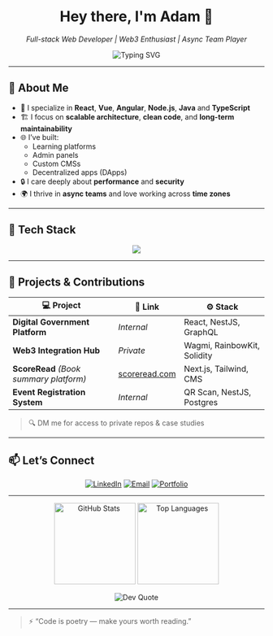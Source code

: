 <h1 align="center">Hey there, I'm Adam 👋</h1>

<p align="center">
  <em>Full-stack Web Developer | Web3 Enthusiast | Async Team Player</em>
</p>

<p align="center">
  <img src="https://readme-typing-svg.herokuapp.com?font=Fira+Code&size=22&pause=1000&center=true&vCenter=true&width=435&lines=Clean+Code+%E2%9C%94;Scalable+Architecture+%E2%9C%94;Web3+Integrations+%E2%9C%94;Let%E2%80%99s+build+something+awesome+%F0%9F%9A%80" alt="Typing SVG" />
</p>

---

## 🚀 About Me

- 🔧 I specialize in **React**, **Vue**, **Angular**, **Node.js**, **Java** and **TypeScript**  
- 🏗️ I focus on **scalable architecture**, **clean code**, and **long-term maintainability**
- 🌐 I’ve built:
  - Learning platforms
  - Admin panels
  - Custom CMSs
  - Decentralized apps (DApps)
- 🔒 I care deeply about **performance** and **security**
- 🌍 I thrive in **async teams** and love working across **time zones**

---

## 🧰 Tech Stack

<p align="center">
  <img src="https://skillicons.dev/icons?i=ts,js,react,nextjs,nuxtjs,nodejs,nestjs,java,spring,vue,angular,tailwind,figma,postgres,mongodb,mysql,solidity" />
</p>

---

## 📂 Projects & Contributions

| 💻 Project | 🔗 Link | ⚙️ Stack |
|-----------|--------|----------|
| **Digital Government Platform** | _Internal_ | React, NestJS, GraphQL |
| **Web3 Integration Hub** | _Private_ | Wagmi, RainbowKit, Solidity |
| **ScoreRead** *(Book summary platform)* | [scoreread.com](https://scoreread.com) | Next.js, Tailwind, CMS |
| **Event Registration System** | _Internal_ | QR Scan, NestJS, Postgres |

> 🔍 DM me for access to private repos & case studies

---

## 📫 Let’s Connect

<p align="center">
  <a href="https://www.linkedin.com/in/ros-sopheak-adam-46ba5723a" target="_blank"><img alt="LinkedIn" src="https://img.shields.io/badge/LinkedIn-blue?logo=linkedin&style=for-the-badge" /></a>
  <a href="mailto:adaminiature@gmail.com"><img alt="Email" src="https://img.shields.io/badge/Email-D14836?style=for-the-badge&logo=gmail&logoColor=white" /></a>
  <a href="https://a-thedeveloper.vercel.app" target="_blank"><img alt="Portfolio" src="https://img.shields.io/badge/Visit-ScoreRead.com-%23007acc?style=for-the-badge&logo=vercel" /></a>
</p>

---

<p align="center">
  <img src="https://github-readme-stats.vercel.app/api?username=adamreaksmey&show_icons=true&theme=react" alt="GitHub Stats" height="160" />
  <img src="https://github-readme-stats.vercel.app/api/top-langs/?username=adamreaksmey&layout=compact&theme=react" alt="Top Languages" height="160" />
</p>

<p align="center">
  <img src="https://quotes-github-readme.vercel.app/api?type=horizontal&theme=radical" alt="Dev Quote">
</p>

---

> ⚡ “Code is poetry — make yours worth reading.”

